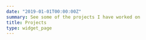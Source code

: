 ```yaml
---
date: "2019-01-01T00:00:00Z"
summary: See some of the projects I have worked on
title: Projects
type: widget_page
---
```

